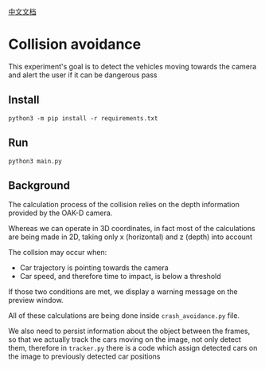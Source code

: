 [中文文档](README.zh-CN.md)

# Collision avoidance

This experiment's goal is to detect the vehicles moving towards the camera and alert the user if it can be dangerous pass

## Install

```
python3 -m pip install -r requirements.txt
```

## Run

```
python3 main.py
```

## Background

The calculation process of the collision relies on the depth information 
provided by the OAK-D camera.

Whereas we can operate in 3D coordinates, in fact most of the calculations are being made
in 2D, taking only x (horizontal) and z (depth) into account

The collsion may occur when:
- Car trajectory is pointing towards the camera
- Car speed, and therefore time to impact, is below a threshold

If those two conditions are met, we display a warning message on the preview window.

All of these calculations are being done inside `crash_avoidance.py` file.

We also need to persist information about the object between the frames, so that we actually track
the cars moving on the image, not only detect them, therefore in `tracker.py` there is a code which
assign detected cars on the image to previously detected car positions
